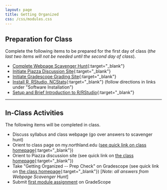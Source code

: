 ```yaml
---
layout: page
title: Getting Organized
css: /css/modules.css
---
```



## Preparation for Class

Complete the following items to be prepared for the first day of class (*the last two items will not be needed until the second day of class*).

* [Complete Webpage Scavenger Hunt](Prep/GetOrganized_Hunt){:target="_blank"}
* [Initiate Piazza Discussion Site](Prep/GetOrganized_Piazza){:target="_blank"}
* [Initiate Gradescope Grading Site](Prep/GetOrganized_Gradescope){:target="_blank"}
* [Install R, RStudio, NCStats](../resources/index.html#software-installation-links){:target="_blank"} (follow directions in links under "Software Installation")
* [Setup and Brief Introduction to R/RStudio](bookR/RStart.html){:target="_blank"}

----

## In-Class Activities

The following items will be completed in class.

* Discuss syllabus and class webpage (go over answers to scavenger hunt)
* Orient to class page on my.northland.edu ([see quick link on class homepage](../../){:target="_blank"})
* Orient to Piazza discussion site (see quick link on [the class homepage](../../){:target="_blank"})
* Take "Getting Organized -- Prep Check" on Gradescope (see quick link on [the class homepage](../../){:target="_blank"}) [*Note: all answers from Webpage Scavenger Hunt*]
* Submit [first module assignment](CE/GetOrganized_CE1) on GradeScope
